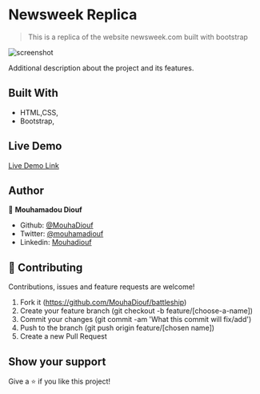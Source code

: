 # Newsweek Replica

>This is a replica of the website newsweek.com built with bootstrap

![screenshot](./app_screenshot.png)

Additional description about the project and its features.

## Built With

- HTML,CSS,
- Bootstrap,

## Live Demo

[Live Demo Link](https://raw.githack.com/MouhaDiouf/newsweek_replica/development/index.html)


## Author


👤 **Mouhamadou Diouf**

- Github: [@MouhaDiouf](https://github.com/MouhaDiouf)
- Twitter: [@mouhamadiouf](https://twitter.com/mouhamadiouf)
- Linkedin: [Mouhadiouf](https://linkedin.com/mouhadiouf)


## 🤝 Contributing

Contributions, issues and feature requests are welcome!

1. Fork it (https://github.com/MouhaDiouf/battleship)
2. Create your feature branch (git checkout -b feature/[choose-a-name])
3. Commit your changes (git commit -am 'What this commit will fix/add')
4. Push to the branch (git push origin feature/[chosen name])
5. Create a new Pull Request

## Show your support

Give a ⭐️ if you like this project!